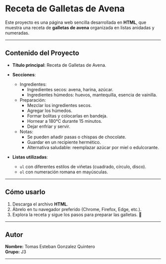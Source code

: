 # Receta de Galletas de Avena

Este proyecto es una página web sencilla desarrollada en **HTML**, que muestra una receta de **galletas de avena** organizada en listas anidadas y numeradas.

---

## Contenido del Proyecto

- **Título principal**: Receta de Galletas de Avena.  
- **Secciones**:
  - Ingredientes:
    - Ingredientes secos: avena, harina, azúcar.  
    - Ingredientes húmedos: huevos, mantequilla, esencia de vainilla.  
  - Preparación:
    - Mezclar los ingredientes secos.  
    - Agregar los húmedos.  
    - Formar bolitas y colocarlas en bandeja.  
    - Hornear a 180°C durante 15 minutos.  
    - Dejar enfriar y servir.  
  - Notas:
    - Se pueden añadir pasas o chispas de chocolate.  
    - Guardar en un recipiente hermético.  
    - Alternativa saludable: reemplazar azúcar por miel o edulcorante.  

- **Listas utilizadas**:
  - `ul` con diferentes estilos de viñetas (cuadrado, círculo, disco).  
  - `ol` con numeración romana en mayúsculas.  

---

## Cómo usarlo

1. Descarga el archivo **HTML**.  
2. Ábrelo en tu navegador preferido (Chrome, Firefox, Edge, etc.).  
3. Explora la receta y sigue los pasos para preparar las galletas. 🍪  

---

## Autor

**Nombre:** Tomas Esteban Gonzalez Quintero  
**Grupo:** J3  

---
